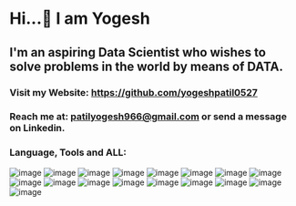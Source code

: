 # Hi...:wave: I am Yogesh
## I'm an aspiring Data Scientist who wishes to solve problems in the world by means of DATA.
### Visit my Website: https://github.com/yogeshpatil0527
### Reach me at: patilyogesh966@gmail.com or send a message on Linkedin.

### Language, Tools and ALL:
![image]({https://img.shields.io/badge/Python-FFD43B?style=for-the-badge&logo=python&logoColor=blue})  ![image]({https://img.shields.io/badge/Numpy-777BB4?style=for-the-badge&logo=numpy&logoColor=white})  ![image]({https://img.shields.io/badge/Pandas-2C2D72?style=for-the-badge&logo=pandas&logoColor=white})  ![image]({https://img.shields.io/badge/R-276DC3?style=for-the-badge&logo=r&logoColor=white})  ![image]({https://img.shields.io/badge/TensorFlow-FF6F00?style=for-the-badge&logo=TensorFlow&logoColor=white})  ![image]({https://img.shields.io/badge/scikit_learn-F7931E?style=for-the-badge&logo=scikit-learn&logoColor=white})  ![image]({https://img.shields.io/badge/Tableau-E97627?style=for-the-badge&logo=Tableau&logoColor=white})  ![image]({https://img.shields.io/badge/Keras-FF0000?style=for-the-badge&logo=keras&logoColor=white})  ![image]({https://img.shields.io/badge/Medium-12100E?style=for-the-badge&logo=medium&logoColor=white})  ![image]({https://img.shields.io/badge/Gmail-D14836?style=for-the-badge&logo=gmail&logoColor=white})  ![image]({https://img.shields.io/badge/Microsoft_Outlook-0078D4?style=for-the-badge&logo=microsoft-outlook&logoColor=white}) ![image]({https://img.shields.io/badge/Amazon_AWS-FF9900?style=for-the-badge&logo=amazonaws&logoColor=white})  ![image]({https://img.shields.io/badge/MySQL-005C84?style=for-the-badge&logo=mysql&logoColor=white})  ![image]({https://img.shields.io/badge/MongoDB-4EA94B?style=for-the-badge&logo=mongodb&logoColor=white})  ![image]({https://img.shields.io/badge/Flask-000000?style=for-the-badge&logo=flask&logoColor=white})  ![image]({https://img.shields.io/badge/Visual_Studio_Code-0078D4?style=for-the-badge&logo=visual%20studio%20code&logoColor=white})  ![image]({https://img.shields.io/badge/Windows-0078D6?style=for-the-badge&logo=windows&logoColor=white})

